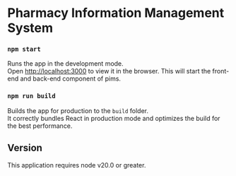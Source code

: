 # Pharmacy Information Management System

### `npm start`

Runs the app in the development mode.\
Open [http://localhost:3000](http://localhost:5050) to view it in the browser. This will start the front-end and back-end component of pims.

### `npm run build`

Builds the app for production to the `build` folder.\
It correctly bundles React in production mode and optimizes the build for the best performance.

## Version
This application requires node v20.0 or greater.
